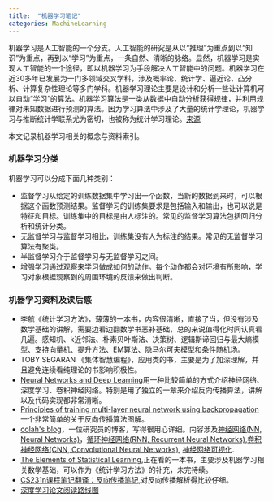 ```yaml
---
title:  "机器学习笔记"
categories: MachineLearning
---
```


机器学习是人工智能的一个分支。人工智能的研究是从以“推理”为重点到以“知识”为重点，再到以“学习”为重点，一条自然、清晰的脉络。显然，机器学习是实现人工智能的一个途径，即以机器学习为手段解决人工智能中的问题。机器学习在近30多年已发展为一门多领域交叉学科，涉及概率论、统计学、逼近论、凸分析、计算复杂性理论等多门学科。机器学习理论主要是设计和分析一些让计算机可以自动“学习”的算法。机器学习算法是一类从数据中自动分析获得规律，并利用规律对未知数据进行预测的算法。因为学习算法中涉及了大量的统计学理论，机器学习与推断统计学联系尤为密切，也被称为统计学习理论。[来源](https://zh.wikipedia.org/wiki/%E6%9C%BA%E5%99%A8%E5%AD%A6%E4%B9%A0)

本文记录机器学习相关的概念与资料索引。

### 机器学习分类

机器学习可以分成下面几种类别：

* 监督学习从给定的训练数据集中学习出一个函数，当新的数据到来时，可以根据这个函数预测结果。监督学习的训练集要求是包括输入和输出，也可以说是特征和目标。训练集中的目标是由人标注的。常见的监督学习算法包括回归分析和统计分类。
* 无监督学习与监督学习相比，训练集没有人为标注的结果。常见的无监督学习算法有聚类。
* 半监督学习介于监督学习与无监督学习之间。
* 增强学习通过观察来学习做成如何的动作。每个动作都会对环境有所影响，学习对象根据观察到的周围环境的反馈来做出判断。


### 机器学习资料及读后感

* 李航《统计学习方法》，薄薄的一本书，内容很清晰，直接了当，但没有涉及数学基础的讲解，需要边看边翻数学书恶补基础，总的来说值得化时间认真看几遍。感知机、k近邻法、朴素贝叶斯法、决策树、逻辑斯谛回归与最大熵模型、支持向量机、提升方法、EM算法、隐马尔可夫模型和条件随机场。
* TOBY SEGARAN 《集体智慧编程》，应用类的书，主要是为了加深理解，并且避免连续看纯理论的书影响积极性。
* [Neural Networks and Deep Learning](http://neuralnetworksanddeeplearning.com/index.html)用一种比较简单的方式介绍神经网络、深度学习、卷积神经网络。特别是用了独立的一章来介绍反向传播算法，讲解以及代码实现都非常清晰。
* [Principles of training multi-layer neural network using backpropagation](http://galaxy.agh.edu.pl/~vlsi/AI/backp_t_en/backprop.html) 一个非常简单的关于反向传播算法图解。
* [colah's blog](http://colah.github.io/)，一位研究员的博客，写得很用心详细。内容涉及[神经网络(NN, Neural Networks)](http://colah.github.io/posts/2014-03-NN-Manifolds-Topology/)，[循环神经网络(RNN, Recurrent Neural Networks)](http://colah.github.io/posts/2015-08-Understanding-LSTMs/),[卷积神经网络(CNN, Convolutional Neural Networks)](http://colah.github.io/posts/2014-07-Conv-Nets-Modular/), [神经网络可视化](http://colah.github.io/posts/2014-10-Visualizing-MNIST/).
* [The Elements of Statistical Learning](http://statweb.stanford.edu/~tibs/ElemStatLearn/),正在看的一本书，主要涉及机器学习相关数学基础，可以作为《统计学习方法》的补充，未完待续。 
* [CS231n课程笔记翻译：反向传播笔记](https://zhuanlan.zhihu.com/p/21407711),对反向传播解析得比较仔细。
* [深度学习论文阅读路线图](https://github.com/songrotek/Deep-Learning-Papers-Reading-Roadmap)

